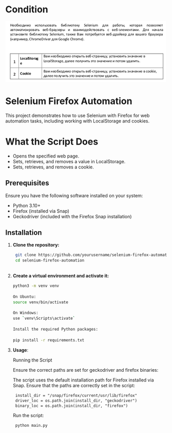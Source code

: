 # Condition
![img.png](img.png)

# Selenium Firefox Automation

This project demonstrates how to use Selenium with Firefox for web automation tasks, including working with LocalStorage and cookies.

# What the Script Does

* Opens the specified web page.
* Sets, retrieves, and removes a value in LocalStorage.
* Sets, retrieves, and removes a cookie.

## Prerequisites

Ensure you have the following software installed on your system:

- Python 3.10+
- Firefox (installed via Snap)
- Geckodriver (included with the Firefox Snap installation)

## Installation

1. **Clone the repository:**

   ```bash
    git clone https://github.com/yourusername/selenium-firefox-automation.git
    cd selenium-firefox-automation
    
2. **Create a virtual environment and activate it:**

    ```bash
    python3 -m venv venv

    On Ubuntu:
    source venv/bin/activate  
   
    On Windows: 
    use `venv\Scripts\activate` 

    Install the required Python packages:

    pip install -r requirements.txt

3. **Usage**:

    Running the Script
    
    Ensure the correct paths are set for geckodriver and firefox binaries:
    
    The script uses the default installation path for Firefox installed via Snap. Ensure that the paths are correctly set in the script:
    
        install_dir = "/snap/firefox/current/usr/lib/firefox"
        driver_loc = os.path.join(install_dir, "geckodriver")
        binary_loc = os.path.join(install_dir, "firefox")
    
    Run the script:
    
        python main.py
